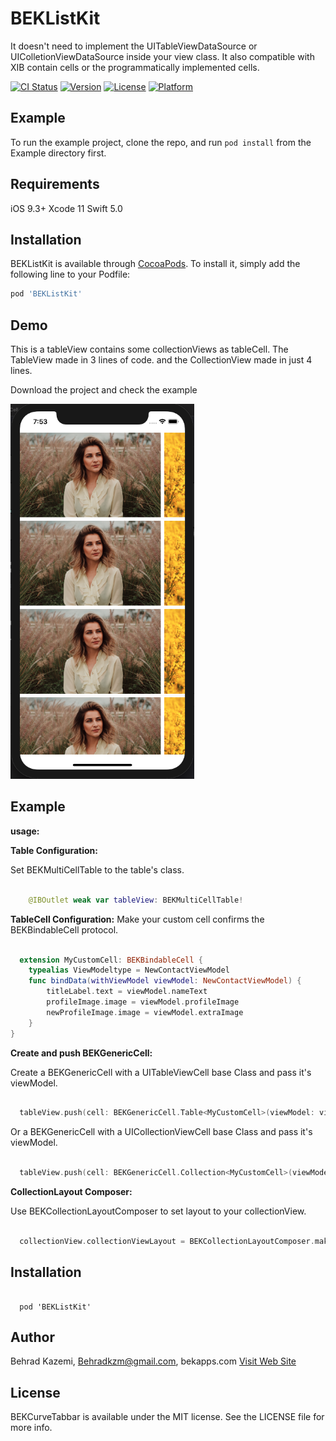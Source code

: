 # BEKListKit

 It doesn't need to implement the UITableViewDataSource or UIColletionViewDataSource inside your view class. It also compatible with XIB contain cells or the programmatically implemented cells.
 
[![CI Status](https://img.shields.io/travis/behrad-kzm/BEKListKit.svg?style=flat)](https://travis-ci.org/behrad-kzm/BEKListKit)
[![Version](https://img.shields.io/cocoapods/v/BEKListKit.svg?style=flat)](https://cocoapods.org/pods/BEKListKit)
[![License](https://img.shields.io/cocoapods/l/BEKListKit.svg?style=flat)](https://cocoapods.org/pods/BEKListKit)
[![Platform](https://img.shields.io/cocoapods/p/BEKListKit.svg?style=flat)](https://cocoapods.org/pods/BEKListKit)

## Example

To run the example project, clone the repo, and run `pod install` from the Example directory first.

## Requirements

iOS 9.3+
Xcode 11
Swift 5.0

## Installation

BEKListKit is available through [CocoaPods](https://cocoapods.org). To install
it, simply add the following line to your Podfile:

```ruby
pod 'BEKListKit'
```
 
## Demo

This is a tableView contains some collectionViews as tableCell.
The TableView made in 3 lines of code.
and the CollectionView made in just 4 lines.

Download the project and check the example

<img src="Example/BEKListKit/ExampleImage.png" height="600">

## Example

__usage:__

__Table Configuration:__

Set BEKMultiCellTable to the table's class.

```swift

    @IBOutlet weak var tableView: BEKMultiCellTable!

```

__TableCell Configuration:__
Make your custom cell confirms the BEKBindableCell protocol.

```swift

  extension MyCustomCell: BEKBindableCell {    
    typealias ViewModeltype = NewContactViewModel
    func bindData(withViewModel viewModel: NewContactViewModel) {
        titleLabel.text = viewModel.nameText
        profileImage.image = viewModel.profileImage
        newProfileImage.image = viewModel.extraImage
    }
}

```

__Create and push BEKGenericCell:__

Create a BEKGenericCell with a UITableViewCell base Class and pass it's viewModel.
```swift

  tableView.push(cell: BEKGenericCell.Table<MyCustomCell>(viewModel: viewModel))

```

Or a BEKGenericCell with a UICollectionViewCell base Class and pass it's viewModel.
```swift

  tableView.push(cell: BEKGenericCell.Collection<MyCustomCell>(viewModel: viewModel))

```

__CollectionLayout Composer:__

Use BEKCollectionLayoutComposer to set layout to your collectionView.

```swift

  collectionView.collectionViewLayout = BEKCollectionLayoutComposer.makeLayout(ForItemSize: bounds.size, scrollDirection: .horizontal)

```


## Installation
```

  pod 'BEKListKit'

```


## Author
Behrad Kazemi, Behradkzm@gmail.com, bekapps.com
<a href="https://bekapps.com"> Visit Web Site </a>
## License

BEKCurveTabbar is available under the MIT license. See the LICENSE file for more info.

